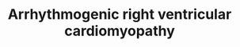 ---
annotations:
- id: DOID:0050431
  parent: cardiovascular system disease
  type: Disease Ontology
  value: arrhythmogenic right ventricular cardiomyopathy
- id: CL:0000746
  parent: native cell
  type: Cell Type Ontology
  value: cardiac muscle cell
- id: PW:0001035
  parent: disease pathway
  type: Pathway Ontology
  value: arrhythmogenic right ventricular cardiomyopathy pathway
authors:
- Nsalomonis
- Khanspers
- MaintBot
- Christine Chichester
- AlexanderPico
- Fehrhart
- AMTan
- Eweitz
- Finterly
- Egonw
citedin:
- link: PMC9222608
  title: Fish as Model Systems to Study Epigenetic Drivers in Human Self-Domestication
    and Neurodevelopmental Cognitive Disorders (2022)
communities: []
description: Arrhythmogenic right ventricular cardiomyopathy (ARVC) is an inherited
  heart disease that may result in arrhythmia, heart failure, and sudden death. Hallmark
  pathologies of ARVC include myocyte loss and fibrofatty replacement.  Proteins on
  this pathway have targeted assays available via the [CPTAC Assay Portal](https://assays.cancer.gov/available_assays?wp_id=WP2118)
last-edited: 2025-03-08
ndex: f524b9c3-8b63-11eb-9e72-0ac135e8bacf
organisms:
- Homo sapiens
redirect_from:
- /index.php/Pathway:WP2118
- /instance/WP2118
- /instance/WP2118_r137719
revision: r137719
schema-jsonld:
- '@context': https://schema.org/
  '@id': https://wikipathways.github.io/pathways/WP2118.html
  '@type': Dataset
  creator:
    '@type': Organization
    name: WikiPathways
  description: Arrhythmogenic right ventricular cardiomyopathy (ARVC) is an inherited
    heart disease that may result in arrhythmia, heart failure, and sudden death.
    Hallmark pathologies of ARVC include myocyte loss and fibrofatty replacement.  Proteins
    on this pathway have targeted assays available via the [CPTAC Assay Portal](https://assays.cancer.gov/available_assays?wp_id=WP2118)
  keywords:
  - ACTB
  - ACTG1
  - ACTN1
  - ACTN2
  - ACTN3
  - ACTN4
  - ATP2A2
  - CACNA1C
  - CACNA1D
  - CACNA1F
  - CACNA1S
  - CACNA2D1
  - CACNA2D2
  - CACNA2D3
  - CACNA2D4
  - CACNB1
  - CACNB2
  - CACNB3
  - CACNB4
  - CACNG1
  - CACNG2
  - CACNG3
  - CACNG4
  - CACNG5
  - CACNG6
  - CACNG7
  - CACNG8
  - CDH2
  - CTNNA1
  - CTNNA2
  - CTNNA3
  - CTNNB1
  - Calcium
  - DAG1
  - DES
  - DMD
  - DSC2
  - DSG2
  - DSP
  - EMD
  - GJA1
  - ITGA1
  - ITGA10
  - ITGA11
  - ITGA2
  - ITGA2B
  - ITGA3
  - ITGA4
  - ITGA5
  - ITGA6
  - ITGA7
  - ITGA8
  - ITGA9
  - ITGAV
  - ITGB1
  - ITGB3
  - ITGB4
  - ITGB5
  - ITGB6
  - ITGB7
  - ITGB8
  - JUP
  - LAMA2
  - LEF1
  - LMNA
  - PKP2
  - RYR2
  - SGCA
  - SGCB
  - SGCD
  - SGCG
  - SLC8A1
  - Sodium
  - TCF7
  - TCF7L1
  - TCF7L2
  license: CC0
  name: Arrhythmogenic right ventricular cardiomyopathy
seo: CreativeWork
title: Arrhythmogenic right ventricular cardiomyopathy
wpid: WP2118
---